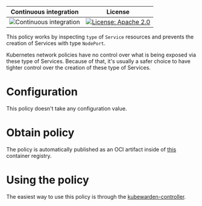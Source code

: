 Continuous integration | License
 -----------------------|--------
![Continuous integration](https://github.com/kubewarden/policy-disallow-service-nodeport/workflows/Continuous%20integration/badge.svg) | [![License: Apache 2.0](https://img.shields.io/badge/License-Apache2.0-brightgreen.svg)](https://opensource.org/licenses/Apache-2.0)

This policy works by inspecting `type` of `Service` resources and prevents the
creation of Services with type `NodePort`.

Kubernetes network policies have no control over what is being exposed
via these type of Services. Because of that, it's usually a safer choice to have
tighter control over the creation of these type of Services.

# Configuration

This policy doesn't take any configuration value.

# Obtain policy

The policy is automatically published as an OCI artifact inside of
[this](https://github.com/orgs/kubewarden/packages/container/package/policies%2Fdisallow-service-nodeport)
container registry.

# Using the policy

The easiest way to use this policy is through the [kubewarden-controller](https://github.com/kubewarden/kubewarden-controller).
